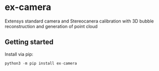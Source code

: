 # ex-camera

Extensys standard camera and Stereocanera calibration with 3D bubble reconstruction and generation of point cloud


## Getting started

Install via pip:
```python
python3 -m pip install ex-camera
```

